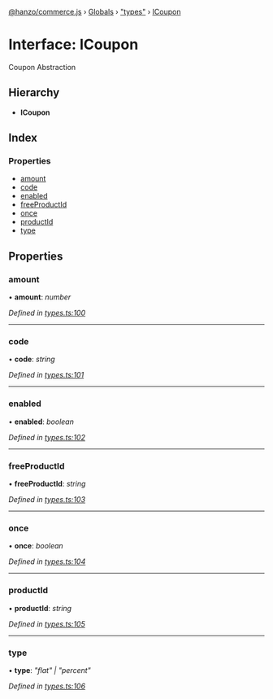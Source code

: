 [@hanzo/commerce.js](../README.md) › [Globals](../globals.md) › ["types"](../modules/_types_.md) › [ICoupon](_types_.icoupon.md)

# Interface: ICoupon

Coupon Abstraction

## Hierarchy

* **ICoupon**

## Index

### Properties

* [amount](_types_.icoupon.md#amount)
* [code](_types_.icoupon.md#code)
* [enabled](_types_.icoupon.md#enabled)
* [freeProductId](_types_.icoupon.md#freeproductid)
* [once](_types_.icoupon.md#once)
* [productId](_types_.icoupon.md#productid)
* [type](_types_.icoupon.md#type)

## Properties

###  amount

• **amount**: *number*

*Defined in [types.ts:100](https://github.com/hanzoai/commerce.js/blob/80c8ee8/src/types.ts#L100)*

___

###  code

• **code**: *string*

*Defined in [types.ts:101](https://github.com/hanzoai/commerce.js/blob/80c8ee8/src/types.ts#L101)*

___

###  enabled

• **enabled**: *boolean*

*Defined in [types.ts:102](https://github.com/hanzoai/commerce.js/blob/80c8ee8/src/types.ts#L102)*

___

###  freeProductId

• **freeProductId**: *string*

*Defined in [types.ts:103](https://github.com/hanzoai/commerce.js/blob/80c8ee8/src/types.ts#L103)*

___

###  once

• **once**: *boolean*

*Defined in [types.ts:104](https://github.com/hanzoai/commerce.js/blob/80c8ee8/src/types.ts#L104)*

___

###  productId

• **productId**: *string*

*Defined in [types.ts:105](https://github.com/hanzoai/commerce.js/blob/80c8ee8/src/types.ts#L105)*

___

###  type

• **type**: *"flat" | "percent"*

*Defined in [types.ts:106](https://github.com/hanzoai/commerce.js/blob/80c8ee8/src/types.ts#L106)*
